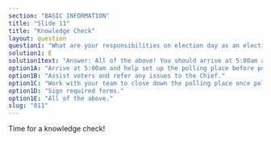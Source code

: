 ```yaml
---
section: "BASIC INFORMATION"
title: "Slide 11"
title: "Knowledge Check"
layout: question
question1: "What are your responsibilities on election day as an election officer?"
solution1: E
solution1text: "Answer: All of the above! You should arrive at 5:00am and be prepared to help set up the polling place, assist voters during the day, and finally assist with closing procedures and sign all required forms."
option1A: "Arrive at 5:00am and help set up the polling place before polls open."
option1B: "Assist voters and refer any issues to the Chief."
option1C: "Work with your team to close down the polling place once polls have closed."
option1D: "Sign required forms."
option1E: "All of the above."
slug: "011"
---
```


Time for a knowledge check!